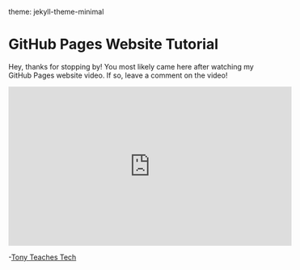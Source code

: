 theme: jekyll-theme-minimal
<!DOCTYPE html>
<html lang="en">
<head>
    <meta charset="utf-8"/>
    <title>Tony Teaches Tech</title>
</head>
<body>
<h1>GitHub Pages Website Tutorial</h1>
<p>Hey, thanks for stopping by! You most likely came here after watching my GitHub Pages website video. If so, leave a comment on the video!</p>
<iframe width="560" height="315" src="https://www.youtube.com/embed/o5g-lUuFgpg" title="YouTube video player" frameborder="0" allow="accelerometer; autoplay; clipboard-write; encrypted-media; gyroscope; picture-in-picture" allowfullscreen></iframe>
<p>-<a href="https://tonyteaches.tech" target="_blank">Tony Teaches Tech</a></p>
</body>
</html>
